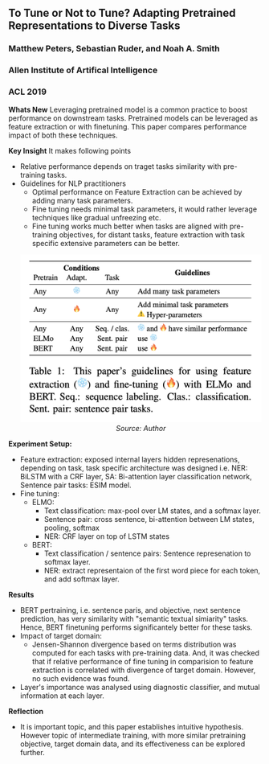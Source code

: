 ## To Tune or Not to Tune? Adapting Pretrained Representations to Diverse Tasks
### Matthew Peters, Sebastian Ruder, and Noah A. Smith
### Allen Institute of Artifical Intelligence
### ACL 2019

**Whats New** Leveraging pretrained model is a common practice to boost performance on downstream tasks. Pretrained models can be leveraged as feature extraction or with finetuning. This paper compares performance impact of both these techniques.

**Key Insight** It makes following points
* Relative performance depends on traget tasks similarity with pre-training tasks. 
* Guidelines for NLP practitioners 
    * Optimal performance on Feature Extraction can be achieved by adding many task parameters.
    * Fine tuning needs minimal task parameters, it would rather leverage techniques like gradual unfreezing etc.
    * Fine tuning works much better when tasks are aligned with pre-training objectives, for distant tasks, feature extraction with task specific extensive parameters can be better.
    <p align="center">
    <img width=600 src="images/adapting_pretrained_repr_guidelines.png">
    <em>Source: Author</em>
    </p>

**Experiment Setup:**
* Feature extraction: exposed internal layers hidden represenations, depending on task, task specific architecture was designed i.e. NER: BiLSTM with a CRF layer, SA: Bi-attention layer classification network, Sentence pair tasks: ESIM model. 
* Fine tuning: 
    * ELMO: 
        * Text classification: max-pool over LM states, and a softmax layer. 
        * Sentence pair: cross sentence, bi-attention between LM states, pooling, softmax
        * NER: CRF layer on top of LSTM states
    * BERT:
        * Text classification / sentence pairs: Sentence represenation to softmax layer. 
        * NER: extract representaion of the first word piece for each token, and add softmax layer.

**Results**
* BERT pertraining, i.e. sentence paris, and objective, next sentence prediction, has very similarity with "semantic textual simiarity" tasks.  Hence, BERT finetuning performs significantely better for these tasks.
* Impact of target domain:
    * Jensen-Shannon divergence based on terms distribution was computed for each tasks with pre-training data. And, it was checked that if relative performance of fine tuning in comparision to feature extraction is correlated with divergence of target domain. However, no such evidence was found.
* Layer's importance was analysed using diagnostic classifier, and mutual information at each layer.

**Reflection**
* It is important topic, and this paper establishes intuitive hypothesis. However topic of intermediate training, with more similar pretraining objective, target domain data, and its effectiveness can be explored further. 